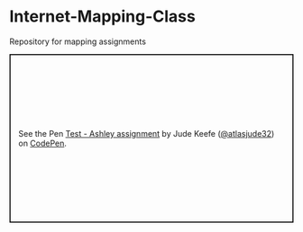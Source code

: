# Internet-Mapping-Class
Repository for mapping assignments

<p class="codepen" data-height="300" data-default-tab="html,result" data-slug-hash="poYXREW" data-user="atlasjude32" style="height: 300px; box-sizing: border-box; display: flex; align-items: center; justify-content: center; border: 2px solid; margin: 1em 0; padding: 1em;">
  <span>See the Pen <a href="https://codepen.io/atlasjude32/pen/poYXREW">
  Test - Ashley assignment</a> by Jude Keefe (<a href="https://codepen.io/atlasjude32">@atlasjude32</a>)
  on <a href="https://codepen.io">CodePen</a>.</span>
</p>
<script async src="https://cpwebassets.codepen.io/assets/embed/ei.js"></script>
